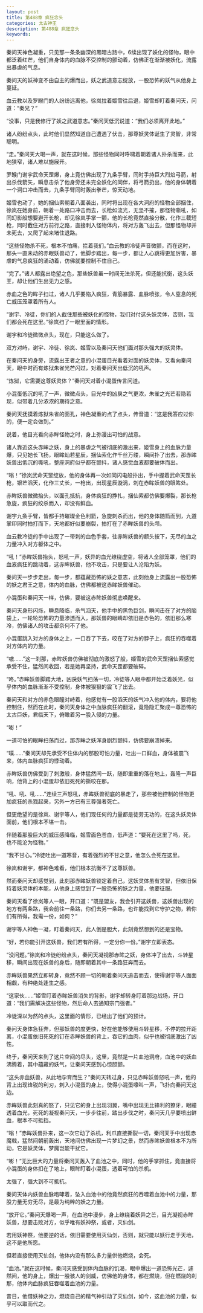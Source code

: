 ```yaml
---
layout: post
title: 第488章 疯狂念头
categories: 太古神王
description: 第488章 疯狂念头
keywords:
---
```


秦问天神色凝重，只见那一条条幽深的黑暗古路中，6续出现了妖化的怪物，眼中都泛着红芒，他们自身体内的血脉不受控制的颤动着，仿佛正在渐渐被妖化，流露出暴虐的气息。

秦问天的妖神变不由自主的爆而出，妖之武道意志绽放，一股恐怖的妖气从他身上蔓延。

血云教以及罗睺门的人纷纷远离他，徐岚拉着姬雪往后退，姬雪却盯着秦问天，问道：“秦兄？”

“没事，只是我修行了妖之武道意志。”秦问天低沉说道：“我们必须离开此地。”

诸人纷纷点头，此时他们显然知道自己遭遇了伏击，那尊妖灵体诞生了灵智，非常聪明。

“走。”秦问天大喝一声，就在这时候，那些怪物同时呼啸着朝着诸人扑杀而来，此地狭窄，诸人难以施展开。

罗睺门谢宇武命天罡爆，身上竟仿佛出现了九条手臂，同时手持巨大烈焰弓箭，射出杀伐箭矢，瞬息击杀了他身旁还未完全妖化的同伴，将弓箭扔出，他的身体朝着一个洞口冲击而去，九条手臂同时轰出拳芒，惊天动地。

姬雪也动了，她的捆仙索朝着八面袭出，同时将出现在各大洞府的怪物全部捆住，徐岚在她身前，朝着一处路口冲击而去，长枪如流光，无坚不摧，那怪物嘶吼，如同幻影般想要避开长枪，却见徐岚手掌一颤，他的长枪竟然直接分散，化作三截短枪，同时截住对方前行之路，直接刺入怪物体内，将对方轰飞出去，但那怪物却并未死去，又爬了起来堵住退路。

“这些怪物杀不死，根本不怕痛，拦着我们。”血云教的冷徒声音微颤，而在这时，那头一直未动的赤眼妖兽动了，他脚步踏出，每一步，都让人心跳得更加厉害，暴虐的气息疯狂的涌动着，仿佛就要控制不住自己。

“完了。”诸人都露出绝望之色，那些妖兽虽一时间无法杀死，但还能抗衡，这头妖王，却让他们生出无力之感。

赤血之色的眸子扫过，诸人几乎要陷入疯狂，青筋暴露、血脉喷张，令人窒息的死亡威压笼罩着所有人。

“谢宇、冷徒，你们的人截住那些被妖化的怪物，我们对付这头妖灵体，否则，我们都会死在这里。”徐岚扫了一眼里面的情形。

谢宇和冷徒微微点头，现在，只能这么做了。

双方对峙，谢宇、冷徒、徐岚、姬雪以及秦问天他们面对那头强大的妖灵体。

在秦问天的身旁，流露出王者之意的小混蛋目光看着对面的妖灵体，又看向秦问天，眼中时而有炼狱朱雀光芒闪过，对着秦问天出低沉的吼声。

“炼狱，它需要这尊妖灵体？”秦问天对着小混蛋传言问道。

小混蛋低沉的吼了一声，微微点头，目光中的凶戾之气更浓，朱雀之光芒若隐若现，似带着几分浓浓的期待之意。

秦问天抚摸着炼狱朱雀的面孔，神色凝重的点了点头，传音道：“这是我答应过你的，便一定会做到。”

说着，他目光看向赤眸怪物之时，身上弥漫出可怕的战意。

诸人靠近这头赤眸之妖，身上的暴虐之气被彻底的激出来，姬雪身上的血脉力量爆，只见她长飞扬，眼眸灿若星辰，捆仙索化作千丝万缕，瞬间扑了出去，那赤眸妖兽出低沉的嘶吼，整座洞府似乎都在颤抖，诸人感觉血液都要破体而出。

“嗡！”徐岚武命天罡绽放，他的身体再一次如同闪电般扑出，手中握着武命天罡长枪，银芒滔天，化作三丈长，一枪出，出现星辰漩涡，刺在赤眸妖兽的眼眸处。

赤眸妖兽微微抬头，以面孔抵抗，身体疯狂的挣扎，捆仙索都仿佛要爆裂，那长枪急旋，疯狂的绞杀而入，却没有鲜血。

谢宇九条手臂，皆都手持璀璨金色利箭，急旋刺杀而出，他的身体随箭而到，九道掌印同时拍打而下，天地都好似要崩裂，拍打在了赤眸妖兽的头颅。

血云教冷徒的手中出现了一带刺的血色手套，往赤眸妖兽的额头按下，无尽的血之力量冲入对方躯体之中。

“吼！”赤眸妖兽抬头，怒吼一声，妖异的血光缭绕虚空，将诸人全部笼罩，他们的血液疯狂的跳动着，这赤眸妖兽，他不攻击，只是要让人沦陷为妖。

秦问天一步步走出，每一步，都蕴藏恐怖的妖之意志，此刻他身上流露出一股恐怖的妖之君王之意，体内的血脉，仿佛都被这赤眸妖兽催动。

小混蛋和秦问天一样，仿佛，要被这赤眸妖兽彻底唤醒来。

秦问天身形闪烁，瞬息降临，杀气滔天，他手中的黑色巨剑，瞬间击在了对方的脑袋上，一轮轮恐怖的力量渗透而入，那妖兽的眼睛却依旧是赤色的，依旧那么寒冷，仿佛诸人的攻击都奈何不了他。

小混蛋跳入对方的身体之上，一口吞了下去，咬在了对方的脖子上，疯狂的吞噬着对方体内的力量。

“嗷……”这一刹那，赤眸妖兽仿佛被彻底的激怒了般，姬雪的武命天罡捆仙索感觉承受不住，猛然间收回，若是她再坚持，武命天罡都要破碎。

“咚。”赤眸妖兽脚踏大地，凶戾妖气扫荡一切，冷徒等人眼中都开始泛着妖光，似乎体内的血脉渐渐不受控制，身体被狠狠的震飞了出去。

秦问天和对方的赤色眼瞳对峙着，他感觉有一股滔天的妖气冲入他的体内，要将他控制住，然而在此时，秦问天身体之中血脉疯狂的翻滚，竟隐隐汇聚成一尊恐怖的太古巨妖，君临天下，俯瞰着另一股入侵的力量。

“嘭！”

一道可怕的眼眸扫荡而过，那赤眸之妖浑身剧烈颤抖，仿佛要崩溃掉来。

“噗……”秦问天却先承受不住体内的那股可怕力量，吐出一口鲜血，身体被震飞来，体内血脉疯狂的悸动着。

赤眸妖兽仿佛受到了刺激般，身体猛然间一跃，随即重重的落在地上，轰隆一声巨响，他背上的小混蛋却依旧死死的撕咬在那。

“吼、吼、吼……”连续三声怒吼，赤眸妖兽彻底的暴走了，那些被他控制的怪物更加疯狂的杀戮起来，另外一方已有三尊强者死亡。

但更绝望的是徐岚、谢宇等人，他们现任何的力量都是徒劳无功的，在这头妖灵体面前，他们根本不堪一击。

伴随着那股巨大的威压感降临，姬雪面色苍白，低声道：“要死在这里了吗，死，也不能沦为怪物。”

“我不甘心。”冷徒吐出一道寒音，有着强烈的不甘之意，他怎么会死在这里。

徐岚和谢宇，都神色难看，他们根本抗衡不了这尊妖兽。

然而秦问天却感觉到，此刻那赤眸妖兽锁定着自己，这妖灵体虽有灵智，但依旧保持着妖灵体的本能，从他身上感觉到了一股恐怖的妖之力量，他要征服。

秦问天看了徐岚等人一眼，开口道：“既是盟友，我会引开这妖兽，这妖兽出现的地方有两条路，我会前往一条路，你们去另一条路，也许能找到它守护之物，若你们有所得，我需一份，如何？”

谢宇等人神色一凝，盯着秦问天，此人倒是胆大，此刻竟然想到的还是宝物。

“好，若你能引开这妖兽，我们若有所得，一定分你一份。”谢宇立即表态。

“没问题。”徐岚和冷徒纷纷点头，秦问天凝视那赤眸之妖，身体冲了出去，斗转星移，瞬间出现在妖兽的身后，随即朝着其中一条路狂奔而去。

赤眸妖兽果然立即转身，竟然不顾一切的朝着秦问天追击而去，使得谢宇等人面面相觑，有种绝处逢生之感。

“这家伙……”姬雪盯着赤眸妖兽消失的背影，谢宇却转身盯着那边战场，开口道：“我们需解决这些怪物，然后命人去通知宗门强者。”

冷徒深以为然的点头，这里面的情形，已经出了他们的预计。

秦问天身体急狂奔，但那妖兽的度更快，好在他能够使用斗转星移，不停的拉开距离，小混蛋依旧死死的钉在赤眸妖兽的背上，吞它的血肉，似乎也被彻底激出了凶性。

终于，秦问天来到了这片空间的尽头，这里，竟然是一片血池洞府，血池中的妖血沸腾着，其中蕴藏的妖气，让秦问天感到心惊胆颤。

“这头赤血妖兽，从此地孕育而生？”秦问天转过身，只见赤眸妖兽怒吼一声，他的背上出现锋锐的利刃，刺入小混蛋的身上，使得小混蛋嚎叫一声，飞扑向秦问天这边。

赤眸妖兽此刻真的怒了，只见它的身上出现羽翼，嘴中出现无比锋利的獠牙，眼瞳透着血光，死死的凝视秦问天，一步步往前，踏出步伐之时，秦问天几乎要喷出鲜血，根本不可抵挡。

“嗡！”赤眸妖兽扑来，这一次它动了杀机，利爪直接撕裂一切，秦问天手中出现赤魔戟，猛然间朝前轰出，天地间仿佛出现一片梦幻之景，然而赤眸妖兽根本不为所动，它是妖灵体，梦魔岂能干扰它。

“嘭！”无比巨大的力量将秦问天轰入了血池之中，同时，他的手掌抓住，竟直接将小混蛋的身体扣在了地上，眼眸盯着小混蛋，透着可怕的杀机。

太强了，强大到不可抵抗。

秦问天体内妖兽血脉咆哮着，坠入血池中的他竟然疯狂的吞噬着血池中的力量，那股力量无穷无尽，是最为纯粹的妖之力量。

“放开它。”秦问天爆喝一声，在血池中漫步，身上缭绕着妖异之芒，目光凝视赤眸妖兽，想要击败对方，似乎唯有妖神祭，或者，灭仙剑。

若用妖神祭，他要逆的话，依旧需要使用灭仙剑，否则，就只能以妖行走于天地，这不是他所愿。

但若直接使用灭仙剑，他体内没有那么多力量供他燃烧，会死。

“血池。”就在这时候，秦问天感受到体内血脉的饥渴，眼中爆出一道恐怖光芒，遽然间，他的身上，爆出一股骇人的剑威，仿佛他的身体，都在燃烧，但在燃烧的刹那，他体内血脉疯狂吞噬着血池的力量。

昔日，他借妖神之力，燃烧自己的精气神引动了灭仙剑，如今，这血池的力量，似乎可以取而代之。
